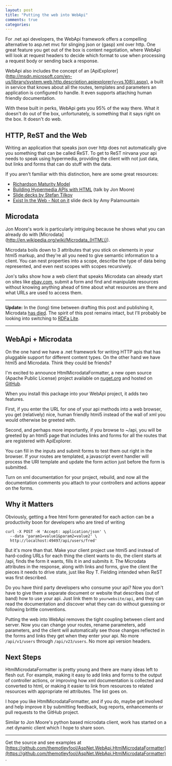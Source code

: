 ```yaml
---
layout: post
title: "Putting the web into WebApi"
comments: true
categories: 
---
```


For .net api developers, the WebApi framework offers a compelling alternative
to asp.net mvc for slinging json or (gasp) xml over http. One great feature
you get out of the box is content negotiation, where WebApi will look at
request headers to decide which format to use when processing a request
body or sending back a response.

WebApi also includes the concept of an [ApiExplorer](http://msdn.microsoft.com/en-us/library/system.web.http.description.apiexplorer(v=vs.108\).aspx),
a built in service that knows about all the routes, templates and parameters
an application is configured to handle. It even supports attaching human friendly
documentation.

With these built in perks, WebApi gets you 95% of the way there. What it
doesn't do out of the box, unfortunately, is something that it says right
on the box. It doesn't do web.

HTTP, ReST and the Web
----------------------

Writing an application that speaks json over http does not automatically give
you something that can be called ReST. To get to ReST nirvana your api needs
to speak using hypermedia, providing the client with not just data, but
links and forms that can do stuff with the data.

If you aren't familiar with this distinction, here are some great resources:

* [Richardson Maturity Model](http://martinfowler.com/articles/richardsonMaturityModel.html)
* [Building Hypermedia APIs with HTML](http://www.infoq.com/presentations/web-api-html) (talk by Jon Moore)
* [Slide decks by Stefan Tilkov](https://speakerdeck.com/stilkov)
* [Exist In the Web - Not on it](https://speakerdeck.com/ammeep/exist-in-the-web-not-on-it) slide deck by Amy Palamountain

Microdata
---------

Jon Moore's work is particularly intriguing because he shows what
you can already do with [Microdata](http://en.wikipedia.org/wiki/Microdata_(HTML\)).

Microdata boils down to 3 attributes that you stick on elements in your
html5 markup, and they're all you need to give semantic information
to a client. You can nest properties into a scope, describe the type of data
being represented, and even nest scopes with scopes recursively.

Jon's talks show how a web client that speaks Microdata can already start
on sites like [ebay.com](http://ebay.com/), submit a form and find and manipulate
resources without knowing anything ahead of time about what resources are there and
what URLs are used to access them.

----

__Update:__ In the (long) time between drafting this post and publishing it, Microdata [has died](http://manu.sporny.org/2013/microdata-downward-spiral/). The spirit of this post remains intact, but I'll probably be looking into
switching to [RDFa Lite](http://www.w3.org/TR/rdfa-lite/).

----

WebApi + Microdata
------------------

On the one hand we have a .net framework for writing HTTP apis that
has pluggable support for different content types. On the other hand we
have html5 and Microdata. Think they could be friends?

I'm excited to announce HtmlMicrodataFormatter,
a new open source (Apache Public License) project available
on [nuget.org](http://www.nuget.org/packages/AspNet.WebApi.HtmlMicrodataFormatter.WebActivator/)
and hosted on [GitHub](https://github.com/themotleyfool/AspNet.WebApi.HtmlMicrodataFormatter).

When you install this package into your WebApi project, it adds two
features.

First, if you enter the URL for one of your api methods into a web
browser, you get (relatively) nice, human friendly html5 instead
of the wall of xml you would otherwise be greeted with.

Second, and perhaps more importantly, if you browse to ~/api,
you will be greeted by an html5 page that includes links and
forms for all the routes that are registered with ApiExplorer.

You can fill in the inputs and submit forms to test them out
right in the browser. If your routes are templated, a javascript
event handler will process the URI template and update the form
action just before the form is submitted.

Turn on xml documentation for your project, rebuild, and now
all the documentation comments you attach to your controllers
and actions appear on the forms.

Why it Matters
--------------

Obviously, getting a free html form generated for
each action can be a productivity boon for developers who
are tired of writing

    curl -X POST -H 'Accept: application/json' \
      --data 'param1=value1&param2=value2' \
      http://localhost:49497/api/users/fred'
    
But it's more than that. Make your client project use html5
and instead of hard-coding URLs for each thing the client
wants to do, the client starts at /api, finds the form it wants,
fills it in and submits it. The Microdata attributes in
the response, along with links and forms, give the client
the pieces it needs to drive state, just like Roy T. Fielding
intended when ReST was first described.

Do you have third party developers who consume your api? Now you
don't have to give them a separate document or website
that describes (out of band) how to use your api. Just
link them to `yourwebsite/api`, and they can read the
documentation and discover what they can do without
guessing or following brittle conventions.

Putting the web into WebApi removes the tight coupling
between client and server. Now you can change your routes,
rename parameters, add parameters, and the client will
automatically see those changes reflected in the forms
and links they get when they enter your api. No more `/api/v1/users`
through `/api/v23/users`. No more api version headers.

Next Steps
----------

HtmlMicrodataFormatter is pretty young and there are
many ideas left to flesh out. For example, making it easy to add
links and forms to the output of controller actions,
or improving how xml documentation is collected and
converted to html, or making it easier to link from
resources to related resources with appropriate rel
attributes. The list goes on.

I hope you like HtmlMicrodataFormatter, and if you
do, maybe get involved and help improve it by
submitting feedback, bug reports, enhancements or pull
requests to the GitHub project.

Similar to Jon Moore's python based microdata
client, work has started on a .net dynamic
client which I hope to share soon.

----

Get the source and see examples at [https://github.com/themotleyfool/AspNet.WebApi.HtmlMicrodataFormatter](https://github.com/themotleyfool/AspNet.WebApi.HtmlMicrodataFormatter).
